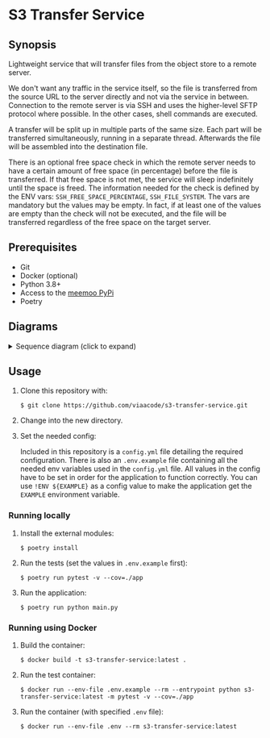 # S3 Transfer Service

## Synopsis

Lightweight service that will transfer files from the object store to a remote server.

We don't want any traffic in the service itself, so the file is transferred from the source URL to the server directly and not via the service in between. Connection to the remote server is via SSH and uses the higher-level SFTP protocol where possible. In the other cases, shell commands are executed.

A transfer will be split up in multiple parts of the same size. Each part will be transferred simultaneously, running in a separate thread. Afterwards
the file will be assembled into the destination file.

There is an optional free space check in which the remote server needs to have a certain amount of free space (in percentage) before the file is transferred. If that free space is not met, the service will sleep indefinitely until the space is freed. The information needed for the check is defined by the ENV vars: `SSH_FREE_SPACE_PERCENTAGE`, `SSH_FILE_SYSTEM`. The vars are mandatory but the values may be empty. In fact, if at least one of the values are empty than the check will not be executed, and the file will be transferred regardless of the free space on the target server.

## Prerequisites

- Git
- Docker (optional)
- Python 3.8+
- Access to the [meemoo PyPi](http://do-prd-mvn-01.do.viaa.be:8081)
- Poetry

## Diagrams

<details>
  <summary>Sequence diagram (click to expand)</summary>

  ![S3 Transfer Service](http://www.plantuml.com/plantuml/proxy?src=https://raw.githubusercontent.com/viaacode/s3-transfer-service/main/docs/s3-t-s_sequence-diagram.plantuml&fmt=svg)

</details>

## Usage

1. Clone this repository with:

   `$ git clone https://github.com/viaacode/s3-transfer-service.git`

2. Change into the new directory.

3. Set the needed config:

    Included in this repository is a `config.yml` file detailing the required configuration.
    There is also an `.env.example` file containing all the needed env variables used in the `config.yml` file.
    All values in the config have to be set in order for the application to function correctly.
    You can use `!ENV ${EXAMPLE}` as a config value to make the application get the `EXAMPLE` environment variable.

### Running locally
1. Install the external modules:

    `$ poetry install`

2. Run the tests (set the values in `.env.example` first):

    `$ poetry run pytest -v --cov=./app`

3. Run the application:

    `$ poetry run python main.py`

### Running using Docker

1. Build the container:

   `$ docker build -t s3-transfer-service:latest .`

2. Run the test container:

   `$ docker run --env-file .env.example --rm --entrypoint python s3-transfer-service:latest -m pytest -v --cov=./app`

2. Run the container (with specified `.env` file):

   `$ docker run --env-file .env --rm s3-transfer-service:latest`